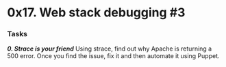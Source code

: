 # 0x17. Web stack debugging #3

### Tasks

_**0. Strace is your friend**_
Using strace, find out why Apache is returning a 500 error. Once you find the issue, fix it and then automate it using Puppet.
